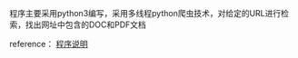 程序主要采用python3编写，采用多线程python爬虫技术，对给定的URL进行检索，找出网址中包含的DOC和PDF文档

reference：  [程序说明](http://www.goldencui.org/2014/10/15/%E7%BD%91%E7%BB%9C%E8%B5%84%E6%BA%90%E6%90%9C%E7%B4%A2%E7%88%AC%E8%99%AB(python%203.4.1%E5%AE%9E%E7%8E%B0)/)